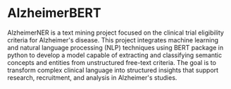 # AlzheimerBERT

AlzheimerNER is a text mining project focused on the clinical trial eligibility criteria for Alzheimer's disease. This project integrates machine learning and natural language processing (NLP) techniques using BERT package in python to develop a model capable of extracting and classifying semantic concepts and entities from unstructured free-text criteria. The goal is to transform complex clinical language into structured insights that support research, recruitment, and analysis in Alzheimer's studies.
